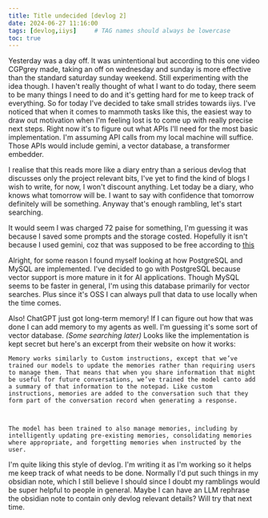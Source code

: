 ```yaml
---
title: Title undecided [devlog 2]
date: 2024-06-27 11:16:00
tags: [devlog,iiys]     # TAG names should always be lowercase
toc: true
---
```


Yesterday was a day off. It was unintentional but according to this one video CGPgrey made, taking an off on wednesday and sunday is more effective than the standard saturday sunday weekend. Still experimenting with the idea though. I haven't really thought of what I want to do today, there seem to be many things I need to do and it's getting hard for me to keep track of everything. So for today I've decided to take small strides towards iiys. I've noticed that when it comes to mammoth tasks like this, the easiest way to draw out motivation when I'm feeling lost is to come up with really precise next steps. Right now it's to figure out what APIs I'll need for the most basic implementation. I'm assuming API calls from my local machine will suffice. Those APIs would include gemini, a vector database, a transformer embedder.

I realise that this reads more like a diary entry than a serious devlog that discusses only the project relevant bits, I've yet to find the kind of blogs I wish to write, for now, I won't discount anything. Let today be a diary, who knows what tomorrow will be. I want to say with confidence that tomorrow definitely will be something. Anyway that's enough rambling, let's start searching.

It would seem I was charged 72 paise for something, I'm guessing it was because I saved some prompts and the storage costed. Hopefully it isn't because I used gemini, coz that was supposed to be free according to [this](https://ai.google.dev/pricing)

Alright, for some reason I found myself looking at how PostgreSQL and MySQL are implemented. I've decided to go with PostgreSQL because vector support is more mature in it for AI applications. Though MySQL seems to be faster in general, I'm using this database primarily for vector searches. Plus since it's OSS I can always pull that data to use locally when the time comes.

Also! ChatGPT just got long-term memory! If I can figure out how that was done I can add memory to my agents as well. I'm guessing it's some sort of vector database. _(Some searching later)_ Looks like the implementation is kept secret but here's an excerpt from their website on how it works:
```
Memory works similarly to Custom instructions, except that we’ve trained our models to update the memories rather than requiring users to manage them. That means that when you share information that might be useful for future conversations, we’ve trained the model canto add a summary of that information to the notepad. Like custom instructions, memories are added to the conversation such that they form part of the conversation record when generating a response. 

 

The model has been trained to also manage memories, including by intelligently updating pre-existing memories, consolidating memories where appropriate, and forgetting memories when instructed by the user.
```

I'm quite liking this style of devlog. I'm writing it as I'm working so it helps me keep track of what needs to be done. Normally I'd put such things in my obsidian note, which I still believe I should since I doubt my ramblings would be super helpful to people in general. Maybe I can have an LLM rephrase the obsidian note to contain only devlog relevant details? Will try that next time.
